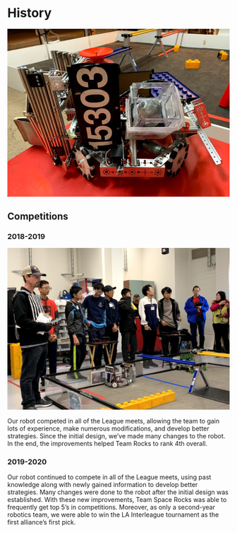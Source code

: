 
<h1>History</h1>
<img src="\assets\images\history-1.png" > 

<h2>Competitions</h2>

<h3>2018-2019</h3>
<img src= "\assets\images\2018-2019-1.png" >
  <p> 
    Our robot competed in all of the League meets, allowing the team to gain lots of experience, make numerous modifications, and develop better strategies. Since the        initial design, we’ve made many changes to the robot. In the end, the improvements helped Team Rocks to rank 4th overall. 
  </p>

<h3>2019-2020</h3>
   
Our robot continued to compete 
in all of the League meets, using past knowledge along with newly gained information to develop better strategies. Many changes were done to the robot after the         initial design was established. With these new improvements, Team Space Rocks was able to frequently get top 5’s in competitions. Moreover, as only a second-year         robotics team, we were able to win the LA Interleague tournament as the first alliance’s first pick.

